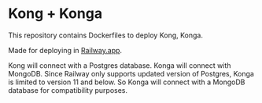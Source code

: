 # Kong + Konga

This repository contains Dockerfiles to deploy Kong, Konga.

Made for deploying in [Railway.app](https://railway.app).

Kong will connect with a Postgres database.
Konga will connect with MongoDB. Since Railway only supports updated version of Postgres, Konga is limited to version 11 and below. So Konga will connect with a MongoDB database for compatibility purposes.
